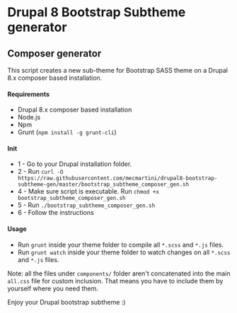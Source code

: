 # Drupal 8 Bootstrap Subtheme generator

## Composer generator
This script creates a new sub-theme for Bootstrap SASS theme on a Drupal 8.x composer based installation.

#### Requirements
* Drupal 8.x composer based installation
* Node.js
* Npm
* Grunt (`npm install -g grunt-cli`)

#### Init

* 1 - Go to your Drupal installation folder.
* 2 - Run `curl -O https://raw.githubusercontent.com/mecmartini/drupal8-bootstrap-subtheme-gen/master/bootstrap_subtheme_composer_gen.sh`
* 4 - Make sure script is executable. Run `chmod +x bootstrap_subtheme_composer_gen.sh`
* 5 - Run `./bootstrap_subtheme_composer_gen.sh`
* 6 - Follow the instructions

#### Usage

* Run `grunt` inside your theme folder to compile all `*.scss` and `*.js` files.
* Run `grunt watch` inside your theme folder to watch changes on all `*.scss` and `*.js` files.

Note: all the files under `components/` folder aren't concatenated into the main `all.css` file for custom inclusion. That means you have to include them by yourself where you need them.




Enjoy your Drupal bootstrap subtheme :)